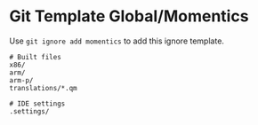 Git Template Global/Momentics
===

Use `git ignore add momentics` to add this ignore template.

```
# Built files
x86/
arm/
arm-p/
translations/*.qm

# IDE settings
.settings/
```
